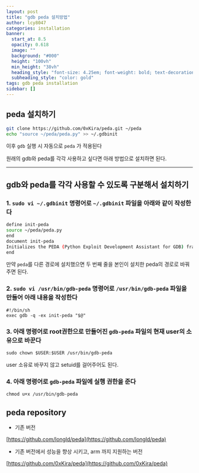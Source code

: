 ```yaml
---
layout: post
title: "gdb peda 설치방법"
author: lcy8047
categories: installation
banner:
  start_at: 8.5
  opacity: 0.618
  image: ""
  background: "#000"
  height: "100vh"
  min_height: "38vh"
  heading_style: "font-size: 4.25em; font-weight: bold; text-decoration: underline"
  subheading_style: "color: gold"
tags: gdb peda installation
sidebar: []
---
```


## peda 설치하기

```bash
git clone https://github.com/0xKira/peda.git ~/peda
echo "source ~/peda/peda.py" >> ~/.gdbinit
```

이후 `gdb` 실행 시 자동으로 `peda` 가 적용된다

원래의 gdb와 peda를 각각 사용하고 싶다면 아래 방법으로 설치하면 된다.

---

## gdb와 peda를 각각 사용할 수 있도록 구분해서 설치하기

### 1. `sudo vi ~/.gdbinit` 명령어로 `~/.gdbinit` 파일을 아래와 같이 작성한다

```bash
define init-peda
source ~/peda/peda.py
end
document init-peda
Initializes the PEDA (Python Exploit Development Assistant for GDB) framework
end
```

만약 `peda`를 다른 경로에 설치했으면 두 번째 줄을 본인이 설치한 peda의 경로로 바꿔주면 된다.

### 2. `sudo vi /usr/bin/gdb-peda` 명령어로 `/usr/bin/gdb-peda` 파일을 만들어 아래 내용을 작성한다

```shell
#!/bin/sh
exec gdb -q -ex init-peda "$@"
```

### 3. 아래 명령어로 root권한으로 만들어진 `gdb-peda` 파일의 현재 user의 소유으로 바꾼다

`sudo chown $USER:$USER /usr/bin/gdb-peda`

user 소유로 바꾸지 않고 setuid를 걸어주어도 된다.

### 4. 아래 명령어로 `gdb-peda` 파일에 실행 권한을 준다

`chmod u+x /usr/bin/gdb-peda`

## peda repository

- 기존 버전

[https://github.com/longld/peda](https://github.com/longld/peda)

- 기존 버전에서 성능을 향상 시키고, arm 까지 지원하는 버전

[https://github.com/0xKira/peda](https://github.com/0xKira/peda)

